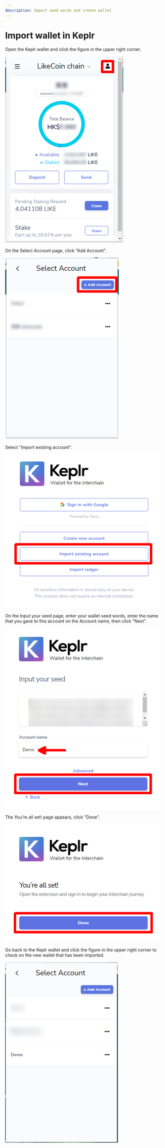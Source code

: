 ```yaml
---
description: Import seed words and create wallet
---
```


# Import wallet in Keplr

Open the Keplr wallet and click the figure in the upper right corner.

![](<../../../.gitbook/assets/Keplr Seed Words 01.png>)

On the Select Account page, click "Add Account".

![](<../../../.gitbook/assets/Keplr Seed Words 02.png>)

Select "Import existing account".

![](<../../../.gitbook/assets/Keplr Seed Words 03.png>)

On the Input your seed page, enter your wallet seed words, enter the name that you gave to this account on the Account name, then click "Next".

![](<../../../.gitbook/assets/Keplr Seed Words 04.png>)

The You're all set! page appears, click "Done".

![](<../../../.gitbook/assets/Keplr Seed Words 05.png>)

Go back to the Keplr wallet and click the figure in the upper right corner to check on the new wallet that has been imported.

![](<../../../.gitbook/assets/Keplr Seed Words 06.png>)
